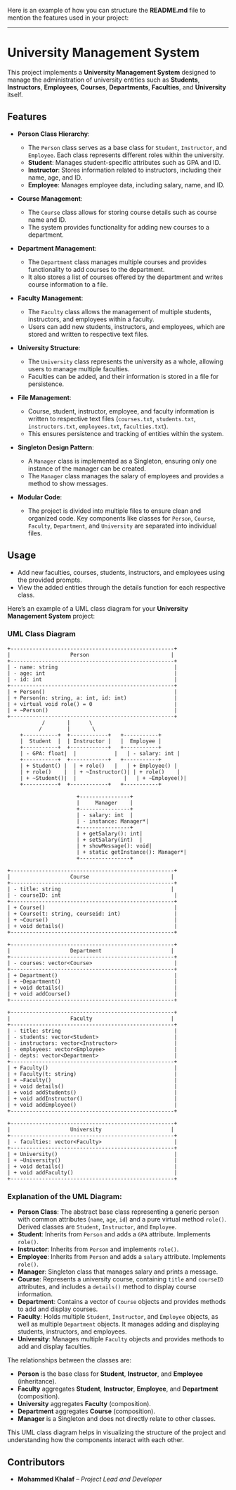 Here is an example of how you can structure the **README.md** file to mention the features used in your project:

---

# University Management System

This project implements a **University Management System** designed to manage the administration of university entities such as **Students**, **Instructors**, **Employees**, **Courses**, **Departments**, **Faculties**, and **University** itself.

## Features

- **Person Class Hierarchy**: 
  - The `Person` class serves as a base class for `Student`, `Instructor`, and `Employee`. Each class represents different roles within the university.
  - **Student**: Manages student-specific attributes such as GPA and ID.
  - **Instructor**: Stores information related to instructors, including their name, age, and ID.
  - **Employee**: Manages employee data, including salary, name, and ID.

- **Course Management**: 
  - The `Course` class allows for storing course details such as course name and ID.
  - The system provides functionality for adding new courses to a department.

- **Department Management**:
  - The `Department` class manages multiple courses and provides functionality to add courses to the department.
  - It also stores a list of courses offered by the department and writes course information to a file.

- **Faculty Management**:
  - The `Faculty` class allows the management of multiple students, instructors, and employees within a faculty.
  - Users can add new students, instructors, and employees, which are stored and written to respective text files.

- **University Structure**:
  - The `University` class represents the university as a whole, allowing users to manage multiple faculties.
  - Faculties can be added, and their information is stored in a file for persistence.

- **File Management**:
  - Course, student, instructor, employee, and faculty information is written to respective text files (`courses.txt`, `students.txt`, `instructors.txt`, `employees.txt`, `faculties.txt`).
  - This ensures persistence and tracking of entities within the system.

- **Singleton Design Pattern**:
  - A `Manager` class is implemented as a Singleton, ensuring only one instance of the manager can be created.
  - The `Manager` class manages the salary of employees and provides a method to show messages.

- **Modular Code**:
  - The project is divided into multiple files to ensure clean and organized code. Key components like classes for `Person`, `Course`, `Faculty`, `Department`, and `University` are separated into individual files.

## Usage

- Add new faculties, courses, students, instructors, and employees using the provided prompts.
- View the added entities through the details function for each respective class.


Here’s an example of a UML class diagram for your **University Management System** project:

### UML Class Diagram

```plaintext
+----------------------------------------------------+
|                   Person                          |
+----------------------------------------------------+
| - name: string                                     |
| - age: int                                         |
| - id: int                                          |
+----------------------------------------------------+
| + Person()                                         |
| + Person(n: string, a: int, id: int)               |
| + virtual void role() = 0                          |
| + ~Person()                                        |
+----------------------------------------------------+
           /       |      \
          /        |       \
    +-----------+  +------------+   +-----------+
    |  Student  |  | Instructor |   |  Employee |
    +-----------+  +------------+   +-----------+
    | - GPA: float|  |            |   | - salary: int |
    +-----------+  +------------+   +-----------+
    | + Student() |  | + role()   |   | + Employee() |
    | + role()    |  | + ~Instructor()| | + role()    |
    | + ~Student()|  |               |   | + ~Employee()|
    +-----------+  +------------+   +-----------+

                      +----------------+
                      |     Manager    |
                      +----------------+
                      | - salary: int  |
                      | - instance: Manager*|
                      +----------------+
                      | + getSalary(): int|
                      | + setSalary(int)  |
                      | + showMessage(): void|
                      | + static getInstance(): Manager*|
                      +----------------+

+----------------------------------------------------+
|                   Course                          |
+----------------------------------------------------+
| - title: string                                   |
| - courseID: int                                    |
+----------------------------------------------------+
| + Course()                                         |
| + Course(t: string, courseid: int)                 |
| + ~Course()                                        |
| + void details()                                   |
+----------------------------------------------------+

+----------------------------------------------------+
|                   Department                      |
+----------------------------------------------------+
| - courses: vector<Course>                          |
+----------------------------------------------------+
| + Department()                                     |
| + ~Department()                                    |
| + void details()                                   |
| + void addCourse()                                 |
+----------------------------------------------------+

+----------------------------------------------------+
|                   Faculty                         |
+----------------------------------------------------+
| - title: string                                    |
| - students: vector<Student>                        |
| - instructors: vector<Instructor>                  |
| - employees: vector<Employee>                      |
| - depts: vector<Department>                        |
+----------------------------------------------------+
| + Faculty()                                        |
| + Faculty(t: string)                               |
| + ~Faculty()                                       |
| + void details()                                   |
| + void addStudents()                               |
| + void addInstructor()                             |
| + void addEmployee()                               |
+----------------------------------------------------+

+----------------------------------------------------+
|                   University                      |
+----------------------------------------------------+
| - faculties: vector<Faculty>                       |
+----------------------------------------------------+
| + University()                                     |
| + ~University()                                    |
| + void details()                                   |
| + void addFaculty()                                |
+----------------------------------------------------+
```

### Explanation of the UML Diagram:

- **Person Class**: The abstract base class representing a generic person with common attributes (`name`, `age`, `id`) and a pure virtual method `role()`. Derived classes are `Student`, `Instructor`, and `Employee`.
- **Student**: Inherits from `Person` and adds a `GPA` attribute. Implements `role()`.
- **Instructor**: Inherits from `Person` and implements `role()`. 
- **Employee**: Inherits from `Person` and adds a `salary` attribute. Implements `role()`.
- **Manager**: Singleton class that manages salary and prints a message.
- **Course**: Represents a university course, containing `title` and `courseID` attributes, and includes a `details()` method to display course information.
- **Department**: Contains a vector of `Course` objects and provides methods to add and display courses.
- **Faculty**: Holds multiple `Student`, `Instructor`, and `Employee` objects, as well as multiple `Department` objects. It manages adding and displaying students, instructors, and employees.
- **University**: Manages multiple `Faculty` objects and provides methods to add and display faculties.

The relationships between the classes are:

- **Person** is the base class for **Student**, **Instructor**, and **Employee** (inheritance).
- **Faculty** aggregates **Student**, **Instructor**, **Employee**, and **Department** (composition).
- **University** aggregates **Faculty** (composition).
- **Department** aggregates **Course** (composition).
- **Manager** is a Singleton and does not directly relate to other classes.

This UML class diagram helps in visualizing the structure of the project and understanding how the components interact with each other.

## Contributors

- **Mohammed Khalaf** – *Project Lead and Developer*


